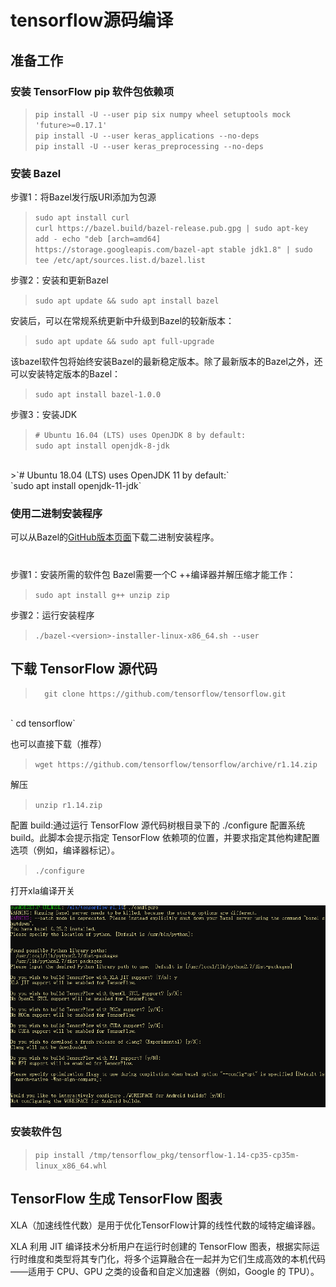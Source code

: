 # tensorflow源码编译

## 准备工作

### 安装 TensorFlow pip 软件包依赖项

>`pip install -U --user pip six numpy wheel setuptools mock 'future>=0.17.1'`</br>
    `pip install -U --user keras_applications --no-deps`</br>
    `pip install -U --user keras_preprocessing --no-deps`

### 安装 Bazel

步骤1：将Bazel发行版URI添加为包源

>`sudo apt install curl`</br>
`curl https://bazel.build/bazel-release.pub.gpg | sudo apt-key add -
echo "deb [arch=amd64] https://storage.googleapis.com/bazel-apt stable jdk1.8" | sudo tee /etc/apt/sources.list.d/bazel.list`

步骤2：安装和更新Bazel

>`sudo apt update && sudo apt install bazel`

安装后，可以在常规系统更新中升级到Bazel的较新版本：

>`sudo apt update && sudo apt full-upgrade`

该bazel软件包将始终安装Bazel的最新稳定版本。除了最新版本的Bazel之外，还可以安装特定版本的Bazel：

>`sudo apt install bazel-1.0.0`

步骤3：安装JDK

>`# Ubuntu 16.04 (LTS) uses OpenJDK 8 by default:`</br>
`sudo apt install openjdk-8-jdk`
</br>
>`# Ubuntu 18.04 (LTS) uses OpenJDK 11 by default:`</br>
`sudo apt install openjdk-11-jdk`

### 使用二进制安装程序

可以从Bazel的[GitHub版本页面](https://github.com/bazelbuild/bazel/releases)下载二进制安装程序。
#
步骤1：安装所需的软件包
Bazel需要一个C ++编译器并解压缩才能工作：

>`sudo apt install g++ unzip zip`

步骤2：运行安装程序

>`./bazel-<version>-installer-linux-x86_64.sh --user`

## 下载 TensorFlow 源代码

>`  git clone https://github.com/tensorflow/tensorflow.git`
</br>
` cd tensorflow`


也可以直接下载（推荐）

>`wget https://github.com/tensorflow/tensorflow/archive/r1.14.zip`

解压

>`unzip r1.14.zip`

配置 build:通过运行 TensorFlow 源代码树根目录下的 ./configure 配置系统 build。此脚本会提示指定 TensorFlow 依赖项的位置，并要求指定其他构建配置选项（例如，编译器标记）。

>`./configure`

打开xla编译开关

![xla](https://github.com/erguixieshen/XLA/raw/master/week2/picture/1.png)



### 安装软件包

>`pip install /tmp/tensorflow_pkg/tensorflow-1.14-cp35-cp35m-linux_x86_64.whl`

## TensorFlow 生成 TensorFlow 图表

XLA（加速线性代数）是用于优化TensorFlow计算的线性代数的域特定编译器。

XLA 利用 JIT 编译技术分析用户在运行时创建的 TensorFlow 图表，根据实际运行时维度和类型将其专门化，将多个运算融合在一起并为它们生成高效的本机代码——适用于 CPU、GPU 之类的设备和自定义加速器（例如，Google 的 TPU）。





